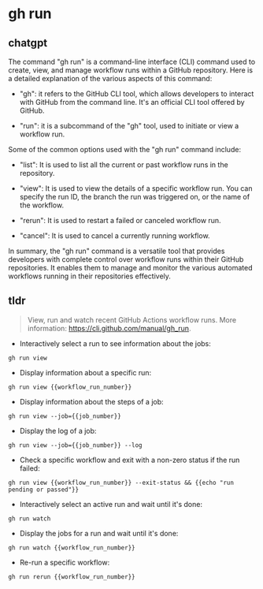 # gh run 
## chatgpt 
The command "gh run" is a command-line interface (CLI) command used to create, view, and manage workflow runs within a GitHub repository. Here is a detailed explanation of the various aspects of this command:

- "gh": it refers to the GitHub CLI tool, which allows developers to interact with GitHub from the command line. It's an official CLI tool offered by GitHub.

- "run": it is a subcommand of the "gh" tool, used to initiate or view a workflow run.

Some of the common options used with the "gh run" command include:

- "list": It is used to list all the current or past workflow runs in the repository.

- "view": It is used to view the details of a specific workflow run. You can specify the run ID, the branch the run was triggered on, or the name of the workflow.

- "rerun": It is used to restart a failed or canceled workflow run.

- "cancel": It is used to cancel a currently running workflow.

In summary, the "gh run" command is a versatile tool that provides developers with complete control over workflow runs within their GitHub repositories. It enables them to manage and monitor the various automated workflows running in their repositories effectively. 

## tldr 
 
> View, run and watch recent GitHub Actions workflow runs.
> More information: <https://cli.github.com/manual/gh_run>.

- Interactively select a run to see information about the jobs:

`gh run view`

- Display information about a specific run:

`gh run view {{workflow_run_number}}`

- Display information about the steps of a job:

`gh run view --job={{job_number}}`

- Display the log of a job:

`gh run view --job={{job_number}} --log`

- Check a specific workflow and exit with a non-zero status if the run failed:

`gh run view {{workflow_run_number}} --exit-status && {{echo "run pending or passed"}}`

- Interactively select an active run and wait until it's done:

`gh run watch`

- Display the jobs for a run and wait until it's done:

`gh run watch {{workflow_run_number}}`

- Re-run a specific workflow:

`gh run rerun {{workflow_run_number}}`

